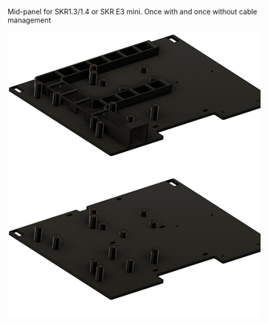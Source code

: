 Mid-panel for SKR1.3/1.4 or SKR E3 mini. Once with and once without cable management

![Image 1](Images/1.jpg)
![Image 2](Images/2.jpg)
